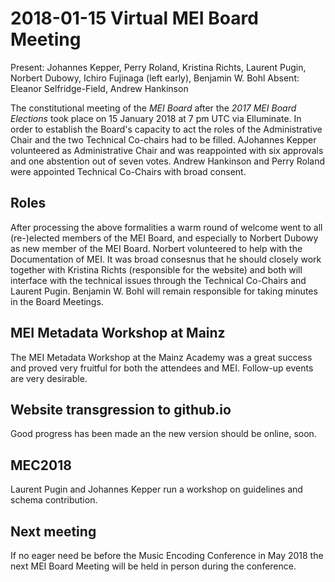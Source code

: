 # 2018-01-15 Virtual MEI Board Meeting

Present: Johannes Kepper, Perry Roland, Kristina Richts, Laurent Pugin, Norbert Dubowy, Ichiro Fujinaga (left early), Benjamin W. Bohl
Absent: Eleanor Selfridge-Field, Andrew Hankinson

The constitutional meeting of the *MEI Board* after the *2017 MEI Board Elections* took place on 15 January 2018 at 7 pm UTC via Elluminate. In order to establish the Board's capacity to act the roles of the Administrative Chair and the two Technical Co-chairs had to be filled. AJohannes Kepper volunteered as Administrative Chair and was reappointed with six approvals and one abstention out of seven votes. Andrew Hankinson and Perry Roland were appointed Technical Co-Chairs with broad consent.

## Roles

After processing the above formalities a warm round of welcome went to all (re-)elected members of the MEI Board, and especially to Norbert Dubowy as new member of the MEI Board. Norbert volunteered to help with the Documentation of MEI. It was broad consesnus that he should closely work together with Kristina Richts (responsible for the website) and both will interface with the technical issues through the Technical Co-Chairs and Laurent Pugin. Benjamin W. Bohl will remain responsible for taking minutes in the Board Meetings.  

## MEI Metadata Workshop at Mainz

The MEI Metadata Workshop at the Mainz Academy was a great success and proved very fruitful for both the attendees and MEI. Follow-up events are very desirable.

## Website transgression to github.io

Good progress has been made an the new version should be online, soon.

## MEC2018

Laurent Pugin and Johannes Kepper run a workshop on guidelines and schema contribution.

## Next meeting

If no eager need be before the Music Encoding Conference in May 2018 the next MEI Board Meeting will be held in person during the conference.

